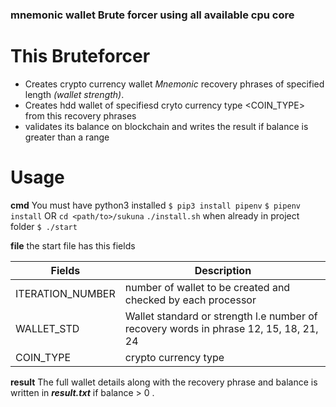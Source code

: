 ### mnemonic wallet Brute forcer using all available cpu core ### 
 
# This Bruteforcer #  
* Creates crypto currency  wallet *Mnemonic* recovery phrases of specified length *(wallet strength)*.
* Creates hdd wallet of specifiesd cryto currency type <COIN_TYPE> from this recovery phrases 
* validates its balance on blockchain and writes the result if balance is greater than a range

# Usage #
**cmd**
You must have python3 installed
`$ pip3 install pipenv`
`$ pipenv install`
OR
`cd <path/to>/sukuna`
`./install.sh`
when already in project folder 
`$ ./start`

**file**
the start file has this fields

Fields              |            Description
--------------------|-------------------------
 ITERATION_NUMBER   | number of wallet to be created and  checked by each processor
 WALLET_STD         | Wallet standard or strength l.e number of recovery words in phrase 12, 15, 18, 21, 24
 COIN_TYPE          | crypto currency type


**result**
The full wallet details along with the recovery phrase and balance is written in ***result.txt***
if balance > 0 . 
